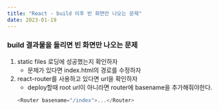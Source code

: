 ```yaml
---
title: "React - build 이후 빈 화면만 나오는 문제"
date: 2023-01-19
---
```


### build 결과물을 돌리면 빈 화면만 나오는 문제

1. static files 로딩에 성공했는지 확인하자
   - 문제가 있다면 index.html의 경로를 수정하자
2. react-router를 사용하고 있다면 url을 확인하자
   - deploy할때 root url이 아니라면 router에 basename을 추가해줘야한다.
   ```js
   <Router basename="/index">...</Router>
   ```
